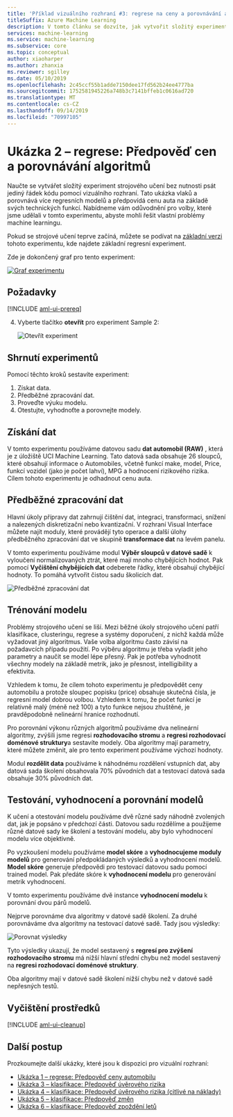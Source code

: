```yaml
---
title: 'Příklad vizuálního rozhraní #3: regrese na ceny a porovnávání algoritmů'
titleSuffix: Azure Machine Learning
description: V tomto článku se dozvíte, jak vytvořit složitý experiment strojového učení bez nutnosti psát jediný řádek kódu pomocí vizuálního rozhraní. Naučte se, jak vytvořit a porovnat více regresních modelů a předpovídat cenu automobilu na základě technických funkcí.
services: machine-learning
ms.service: machine-learning
ms.subservice: core
ms.topic: conceptual
author: xiaoharper
ms.author: zhanxia
ms.reviewer: sgilley
ms.date: 05/10/2019
ms.openlocfilehash: 2c45ccf55b1adde7150dee17fd562b24ee4777ba
ms.sourcegitcommit: 1752581945226a748b3c7141bffeb1c0616ad720
ms.translationtype: MT
ms.contentlocale: cs-CZ
ms.lasthandoff: 09/14/2019
ms.locfileid: "70997105"
---
```

# <a name="sample-2---regression-predict-price-and-compare-algorithms"></a>Ukázka 2 – regrese: Předpověď cen a porovnávání algoritmů

Naučte se vytvářet složitý experiment strojového učení bez nutnosti psát jediný řádek kódu pomocí vizuálního rozhraní. Tato ukázka vlaků a porovnává více regresních modelů a předpovídá cenu auta na základě svých technických funkcí. Nabídneme vám odůvodnění pro volby, které jsme udělali v tomto experimentu, abyste mohli řešit vlastní problémy machine learningu.

Pokud se strojové učení teprve začíná, můžete se podívat na [základní verzi](ui-sample-regression-predict-automobile-price-basic.md) tohoto experimentu, kde najdete základní regresní experiment.

Zde je dokončený graf pro tento experiment:

[![Graf experimentu](media/ui-sample-regression-predict-automobile-price-compare-algorithms/graph.png)](media/ui-sample-classification-predict-credit-risk-cost-sensitive/graph.png#lightbox)

## <a name="prerequisites"></a>Požadavky

[!INCLUDE [aml-ui-prereq](../../../includes/aml-ui-prereq.md)]

4. Vyberte tlačítko **otevřít** pro experiment Sample 2:

    ![Otevřít experiment](media/ui-sample-regression-predict-automobile-price-compare-algorithms/open-sample2.png)

## <a name="experiment-summary"></a>Shrnutí experimentů

Pomocí těchto kroků sestavíte experiment:

1. Získat data.
1. Předběžné zpracování dat.
1. Proveďte výuku modelu.
1. Otestujte, vyhodnoťte a porovnejte modely.

## <a name="get-the-data"></a>Získání dat

V tomto experimentu používáme datovou sadu **dat automobil (RAW)** , která je z úložiště UCI Machine Learning. Tato datová sada obsahuje 26 sloupců, které obsahují informace o Automobiles, včetně funkcí make, model, Price, funkcí vozidel (jako je počet lahví), MPG a hodnocení rizikového rizika. Cílem tohoto experimentu je odhadnout cenu auta.

## <a name="pre-process-the-data"></a>Předběžné zpracování dat

Hlavní úkoly přípravy dat zahrnují čištění dat, integraci, transformaci, snížení a nalezených diskretizační nebo kvantizační. V rozhraní Visual Interface můžete najít moduly, které provádějí tyto operace a další úlohy předběžného zpracování dat ve skupině **transformace dat** na levém panelu.

V tomto experimentu používáme modul **Výběr sloupců v datové sadě** k vyloučení normalizovaných ztrát, které mají mnoho chybějících hodnot. Pak pomocí **Vyčištění chybějících dat** odeberete řádky, které obsahují chybějící hodnoty. To pomáhá vytvořit čistou sadu školicích dat.

![Předběžné zpracování dat](media/ui-sample-regression-predict-automobile-price-compare-algorithms/data-processing.png)

## <a name="train-the-model"></a>Trénování modelu

Problémy strojového učení se liší. Mezi běžné úkoly strojového učení patří klasifikace, clusteringu, regrese a systémy doporučení, z nichž každá může vyžadovat jiný algoritmus. Vaše volba algoritmu často závisí na požadavcích případu použití. Po výběru algoritmu je třeba vyladit jeho parametry a naučit se model lépe přesný. Pak je potřeba vyhodnotit všechny modely na základě metrik, jako je přesnost, intelligibility a efektivita.

Vzhledem k tomu, že cílem tohoto experimentu je předpovědět ceny automobilu a protože sloupec popisku (price) obsahuje skutečná čísla, je regresní model dobrou volbou. Vzhledem k tomu, že počet funkcí je relativně malý (méně než 100) a tyto funkce nejsou zhuštěné, je pravděpodobně nelineární hranice rozhodnutí.

Pro porovnání výkonu různých algoritmů používáme dva nelineární algoritmy, zvýšili jsme regresi **rozhodovacího stromu** a **regresi rozhodovací doménové struktury**a sestavíte modely. Oba algoritmy mají parametry, které můžete změnit, ale pro tento experiment používáme výchozí hodnoty.

Modul **rozdělit data** používáme k náhodnému rozdělení vstupních dat, aby datová sada školení obsahovala 70% původních dat a testovací datová sada obsahuje 30% původních dat.

## <a name="test-evaluate-and-compare-the-models"></a>Testování, vyhodnocení a porovnání modelů

K učení a otestování modelu používáme dvě různé sady náhodně zvolených dat, jak je popsáno v předchozí části. Datovou sadu rozdělíme a použijeme různé datové sady ke školení a testování modelu, aby bylo vyhodnocení modelu více objektivně.

Po vyzkoušení modelu používáme **model skóre** a **vyhodnocujeme moduly modelů** pro generování předpokládaných výsledků a vyhodnocení modelů. **Model skóre** generuje předpovědi pro testovací datovou sadu pomocí trained model. Pak předáte skóre k **vyhodnocení modelu** pro generování metrik vyhodnocení.

V tomto experimentu používáme dvě instance **vyhodnocení modelu** k porovnání dvou párů modelů.

Nejprve porovnáme dva algoritmy v datové sadě školení.
Za druhé porovnáváme dva algoritmy na testovací datové sadě.
Tady jsou výsledky:

![Porovnat výsledky](media/ui-sample-regression-predict-automobile-price-compare-algorithms/result.png)

Tyto výsledky ukazují, že model sestavený s **regresí pro zvýšení rozhodovacího stromu** má nižší hlavní střední chybu než model sestavený na **regresi rozhodovací doménové struktury**.

Oba algoritmy mají v datové sadě školení nižší chybu než v datové sadě nepřesných testů.

## <a name="clean-up-resources"></a>Vyčištění prostředků

[!INCLUDE [aml-ui-cleanup](../../../includes/aml-ui-cleanup.md)]

## <a name="next-steps"></a>Další postup

Prozkoumejte další ukázky, které jsou k dispozici pro vizuální rozhraní:

- [Ukázka 1 – regrese: Předpověď ceny automobilu](ui-sample-regression-predict-automobile-price-basic.md)
- [Ukázka 3 – klasifikace: Předpověď úvěrového rizika](ui-sample-classification-predict-credit-risk-basic.md)
- [Ukázka 4 – klasifikace: Předpověď úvěrového rizika (citlivé na náklady)](ui-sample-classification-predict-credit-risk-cost-sensitive.md)
- [Ukázka 5 – klasifikace: Předpověď změn](ui-sample-classification-predict-churn.md)
- [Ukázka 6 – klasifikace: Předpověď zpoždění letů](ui-sample-classification-predict-flight-delay.md)
